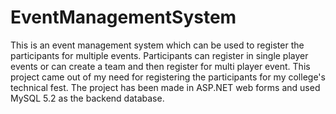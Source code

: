 EventManagementSystem
=====================
This is an event management system which can be used to register the participants for multiple events. 
Participants can register in single player events or can create a team and then register for multi player event. 
This project came out of my need for registering the participants for my college's technical fest.
The project has been made in ASP.NET web forms and used MySQL 5.2 as the backend database.

